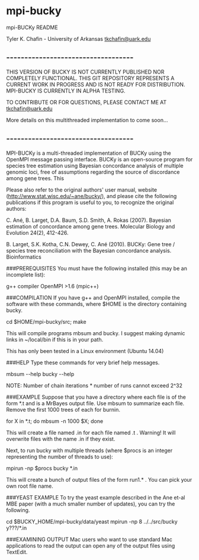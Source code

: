 # mpi-bucky
mpi-BUCKy README

Tyler K. Chafin - University of Arkansas
tkchafin@uark.edu

## -----------------------------------

THIS VERSION OF BUCKY IS NOT CURRENTLY PUBLISHED NOR COMPLETELY FUNCTIONAL. THIS GIT REPOSITORY REPRESENTS A CURRENT WORK IN PROGRESS AND IS NOT READY FOR DISTRIBUTION. MPI-BUCKY IS CURRENTLY IN ALPHA TESTING.

TO CONTRIBUTE OR FOR QUESTIONS, PLEASE CONTACT ME AT tkchafin@uark.edu

More details on this multithreaded implementation to come soon... 

## -----------------------------------

MPI-BUCKy is a multi-threaded implementation of BUCKy using the OpenMPI message passing interface. BUCKy is an open-source program for species tree estimation using Bayesian concordance analysis of multiple genomic loci, free of assumptions regarding the source of discordance among gene trees. This

Please also refer to the original authors' user manual, website  (http://www.stat.wisc.edu/~ane/bucky/), and please cite the following publications if this program is useful to you, to recognize the original authors: 

C. Ané, B. Larget, D.A. Baum, S.D. Smith, A. Rokas (2007). Bayesian estimation of concordance among gene trees. Molecular Biology and Evolution 24(2), 412-426.

B. Larget, S.K. Kotha, C.N. Dewey, C. Ané (2010). BUCKy: Gene tree / species tree reconciliation with the Bayesian concordance analysis. Bioinformatics 

###PREREQUISITES
You must have the following installed (this may be an incomplete list):

g++ compiler 
OpenMPI >1.6 (mpic++)

###COMPILATION
If you have g++ and OpenMPI installed, compile the software with these commands, where $HOME is the directory containing bucky.

  cd $HOME/mpi-bucky/src;
  make

This will compile programs mbsum and bucky.
I suggest making dynamic links in ~/local/bin if this is in your path.

This has only been tested in a Linux environment (Ubuntu 14.04)

###HELP
Type these commands for very brief help messages.

   mbsum --help
   bucky --help

NOTE: Number of chain iterations * number of runs cannot exceed 2^32

###EXAMPLE
Suppose that you have a directory where each file is of the form *.t and is a MrBayes output file.
Use mbsum to summarize each file.  Remove the first 1000 trees of each for burnin.

   for X in *.t; do mbsum -n 1000 $X; done

This will create a file named <filename>.in for each file named <filename>.t .
Warning!  It will overwrite files with the name <filename>.in if they exist.

Next, to run bucky with multiple threads (where $procs is an integer representing the number of threads to use):

   mpirun -np $procs bucky *.in

This will create a bunch of output files of the form run1.* .
You can pick your own root file name.

###YEAST EXAMPLE
To try the yeast example described in the Ane et-al MBE paper (with a much smaller number of updates),
you can try the following.

   cd $BUCKY_HOME/mpi-bucky/data/yeast
   mpirun -np 8 ../../src/bucky y???/*.in

###EXAMINING OUTPUT
Mac users who want to use standard Mac applications to read the output can open any of the output files
using TextEdit.
